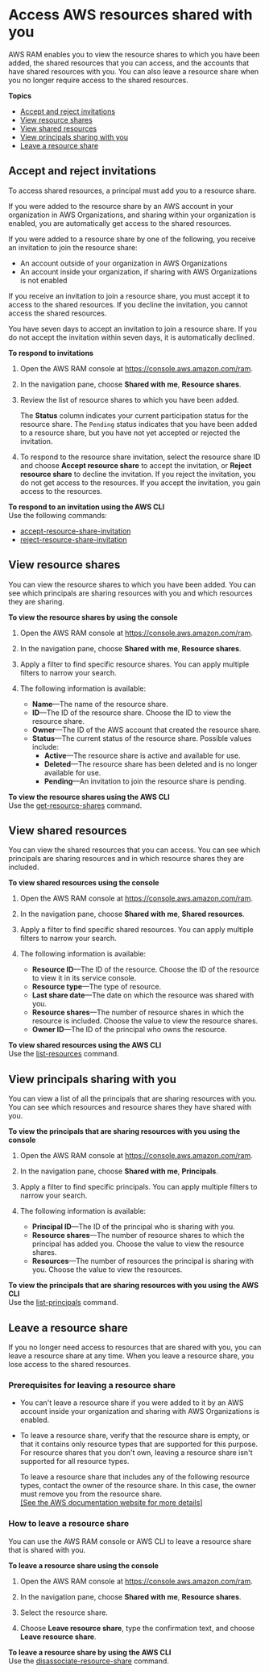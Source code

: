# Access AWS resources shared with you<a name="working-with-shared"></a>

AWS RAM enables you to view the resource shares to which you have been added, the shared resources that you can access, and the accounts that have shared resources with you\. You can also leave a resource share when you no longer require access to the shared resources\.

**Topics**
+ [Accept and reject invitations](#working-with-shared-invitation)
+ [View resource shares](#working-with-shared-view-rs)
+ [View shared resources](#working-with-shared-viewing-sr)
+ [View principals sharing with you](#working-with-shared-view-accounts)
+ [Leave a resource share](#working-with-shared-leave)

## Accept and reject invitations<a name="working-with-shared-invitation"></a>

To access shared resources, a principal must add you to a resource share\.

If you were added to the resource share by an AWS account in your organization in AWS Organizations, and sharing within your organization is enabled, you are automatically get access to the shared resources\.

If you were added to a resource share by one of the following, you receive an invitation to join the resource share:
+ An account outside of your organization in AWS Organizations
+ An account inside your organization, if sharing with AWS Organizations is not enabled

If you receive an invitation to join a resource share, you must accept it to access to the shared resources\. If you decline the invitation, you cannot access the shared resources\.

You have seven days to accept an invitation to join a resource share\. If you do not accept the invitation within seven days, it is automatically declined\.

**To respond to invitations**

1. Open the AWS RAM console at [https://console\.aws\.amazon\.com/ram](https://console.aws.amazon.com/ram/)\.

1. In the navigation pane, choose **Shared with me**, **Resource shares**\.

1. Review the list of resource shares to which you have been added\.

   The **Status** column indicates your current participation status for the resource share\. The `Pending` status indicates that you have been added to a resource share, but you have not yet accepted or rejected the invitation\.

1. To respond to the resource share invitation, select the resource share ID and choose **Accept resource share** to accept the invitation, or **Reject resource share** to decline the invitation\. If you reject the invitation, you do not get access to the resources\. If you accept the invitation, you gain access to the resources\.

**To respond to an invitation using the AWS CLI**  
Use the following commands:
+ [accept\-resource\-share\-invitation](https://docs.aws.amazon.com/cli/latest/reference/ram/accept-resource-shareinvitation.html)
+ [reject\-resource\-share\-invitation](https://docs.aws.amazon.com/cli/latest/reference/ram/reject-resource-shareinvitation.html)

## View resource shares<a name="working-with-shared-view-rs"></a>

You can view the resource shares to which you have been added\. You can see which principals are sharing resources with you and which resources they are sharing\.

**To view the resource shares by using the console**

1. Open the AWS RAM console at [https://console\.aws\.amazon\.com/ram](https://console.aws.amazon.com/ram/)\.

1. In the navigation pane, choose **Shared with me**, **Resource shares**\.

1. Apply a filter to find specific resource shares\. You can apply multiple filters to narrow your search\.

1. The following information is available:
   + **Name**—The name of the resource share\.
   + **ID**—The ID of the resource share\. Choose the ID to view the resource share\.
   + **Owner**—The ID of the AWS account that created the resource share\.
   + **Status**—The current status of the resource share\. Possible values include:
     + **Active**—The resource share is active and available for use\.
     + **Deleted**—The resource share has been deleted and is no longer available for use\.
     + **Pending**—An invitation to join the resource share is pending\.

**To view the resource shares using the AWS CLI**  
Use the [get\-resource\-shares](https://docs.aws.amazon.com/cli/latest/reference/ram/get-resource-shares.html) command\.

## View shared resources<a name="working-with-shared-viewing-sr"></a>

You can view the shared resources that you can access\. You can see which principals are sharing resources and in which resource shares they are included\.

**To view shared resources using the console**

1. Open the AWS RAM console at [https://console\.aws\.amazon\.com/ram](https://console.aws.amazon.com/ram/)\.

1. In the navigation pane, choose **Shared with me**, **Shared resources**\.

1. Apply a filter to find specific shared resources\. You can apply multiple filters to narrow your search\.

1. The following information is available:
   + **Resource ID**—The ID of the resource\. Choose the ID of the resource to view it in its service console\.
   + **Resource type**—The type of resource\.
   + **Last share date**—The date on which the resource was shared with you\.
   + **Resource shares**—The number of resource shares in which the resource is included\. Choose the value to view the resource shares\.
   + **Owner ID**—The ID of the principal who owns the resource\.

**To view shared resources using the AWS CLI**  
Use the [list\-resources](https://docs.aws.amazon.com/cli/latest/reference/ram/list-resources.html) command\.

## View principals sharing with you<a name="working-with-shared-view-accounts"></a>

You can view a list of all the principals that are sharing resources with you\. You can see which resources and resource shares they have shared with you\.

**To view the principals that are sharing resources with you using the console**

1. Open the AWS RAM console at [https://console\.aws\.amazon\.com/ram](https://console.aws.amazon.com/ram/)\.

1. In the navigation pane, choose **Shared with me**, **Principals**\.

1. Apply a filter to find specific principals\. You can apply multiple filters to narrow your search\.

1. The following information is available:
   + **Principal ID**—The ID of the principal who is sharing with you\.
   + **Resource shares**—The number of resource shares to which the principal has added you\. Choose the value to view the resource shares\.
   + **Resources**—The number of resources the principal is sharing with you\. Choose the value to view the resources\.

**To view the principals that are sharing resources with you using the AWS CLI**  
Use the [list\-principals](https://docs.aws.amazon.com/cli/latest/reference/ram/list-principals.html) command\.

## Leave a resource share<a name="working-with-shared-leave"></a>

If you no longer need access to resources that are shared with you, you can leave a resource share at any time\. When you leave a resource share, you lose access to the shared resources\.

### Prerequisites for leaving a resource share<a name="working-with-shared-leave-prerequisites"></a>
+ You can't leave a resource share if you were added to it by an AWS account inside your organization and sharing with AWS Organizations is enabled\.
+ To leave a resource share, verify that the resource share is empty, or that it contains only resource types that are supported for this purpose\. For resource shares that you don't own, leaving a resource share isn't supported for all resource types\. 

  To leave a resource share that includes any of the following resource types, contact the owner of the resource share\. In this case, the owner must remove you from the resource share\.    
[\[See the AWS documentation website for more details\]](http://docs.aws.amazon.com/ram/latest/userguide/working-with-shared.html)

### How to leave a resource share<a name="working-with-shared-leave-how-to-leave"></a>

You can use the AWS RAM console or AWS CLI to leave a resource share that is shared with you\.

**To leave a resource share using the console**

1. Open the AWS RAM console at [https://console\.aws\.amazon\.com/ram](https://console.aws.amazon.com/ram/)\.

1. In the navigation pane, choose **Shared with me**, **Resource shares**\.

1. Select the resource share\.

1. Choose **Leave resource share**, type the confirmation text, and choose **Leave resource share**\.

**To leave a resource share by using the AWS CLI**  
Use the [disassociate\-resource\-share](https://docs.aws.amazon.com/cli/latest/reference/ram/disassociate-resource-share.html) command\.